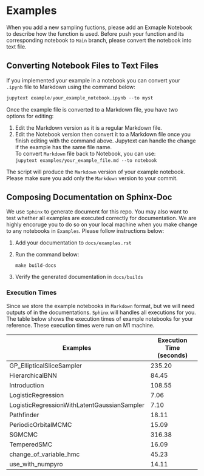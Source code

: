 # Examples

When you add a new sampling fuctions, please add an Exmaple Notebook to describe how the function is used. Before push your function and its corresponding notebook to `Main` branch, please convert the notebook into text file.

## Converting Notebook Files to Text Files

If you implemented your example in a notebook you can convert your `.ipynb` file to Markdown using the command below:

```python
jupytext example/your_example_notebook.ipynb --to myst
```

Once the example file is converted to a Markdown file, you have two options for editing:

1. Edit the Markdown version as it is a regular Markdown file.
2. Edit the Notebook version then convert it to a Markdown file once you finish editing with the command above. Jupytext can handle the change if the example has the same file name.  
   To convert `Markdown` file back to Notebook, you can use:  
   `jupytext examples/your_example_file.md --to notebook`

The script will produce the `Markdown` version of your example notebook. Please make sure you add only the `Markdown` version to your commit.

## Composing Documentation on Sphinx-Doc

We use `Sphinx` to generate document for this repo. You may also want to test whether all examples are executed correctly for documentation. We are highly encoruge you to do so on your local machine when you make change to any notebooks in `Examples`. Please follow instructions below:

1. Add your documentation to `docs/examples.rst`

2. Run the command below:

    ```shell
    make build-docs
    ```

3. Verify the generated documentation in `docs/builds`

### Execution Times

Since we store the example notebooks in `Markdown` format, but we will need outputs of in the documentations. `Sphinx` will handles all executions for you. The table below shows the execution times of example notebooks for your reference. These execution times were run on M1 machine.

|Examples                       | Execution Time (seconds) |
|-------------------------------|--------|
| GP_EllipticalSliceSampler     | 235.20 |
| HierarchicalBNN               | 84.45  |
| Introduction                  | 108.55 |
| LogisticRegression            | 7.06   |
| LogisticRegressionWithLatentGaussianSampler              | 7.10  |
| Pathfinder                    | 18.11  |
| PeriodicOrbitalMCMC           | 15.09  |
| SGMCMC                        | 316.38 |
| TemperedSMC                   | 16.09  |
| change_of_variable_hmc        | 45.23  |
| use_with_numpyro              | 14.11  |
